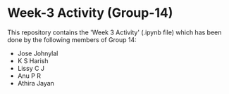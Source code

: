 # Week-3 Activity (Group-14)
This repository contains the 'Week 3 Activity' (.ipynb file) which has been done by the following members of Group 14:
  * Jose Johnylal
  * K S Harish
  * Lissy C J
  * Anu P R
  * Athira Jayan
